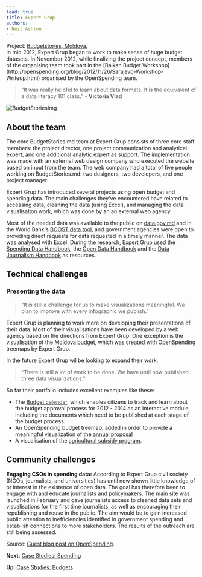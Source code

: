 ```yaml
---
lead: true
title: Expert Grup
authors:
- Neil Ashton
---
```

<div class="well">Project: <a href="http://www.budgetstories.md/">Budgetstories, Moldova.</a></div>
In mid 2012, Expert Grup began to work to make sense of huge budget
datasets. In November 2012, while finalizing the project concept,
members of the organising team took part in the [Balkan Budget
Workshop](http://openspending.org/blog/2012/11/26/Sarajevo-Workshop-Writeup.html) organised by the OpenSpending team.

> “It was really helpful to learn about data formats. It is the equivalent
> of a data literacy 101 class.” - <strong> Victoria Vlad </strong>

![BudgetStoriesImg](http://www.budgetstories.md/wp-content/uploads/cit-ne-costa-parlamentul.jpg)

## About the team

The core BudgetStories.md team at Expert Grup
consists of three core staff members: the project director, one project
communication and analytical expert, and one additional analytic expert
as support. The implementation was made with an external web design
company who executed the website based on input from the team. The web
company had a total of five people working on BudgetStories.md: two
designers, two developers, and one project manager.

Expert Grup has introduced several projects using open budget and
spending data. The main challenges they've encountered have related to
accessing data, cleaning the data (using Excel), and managing the data
visualisation work, which was done by an an external web agency.

Most of the needed data was available to the public on
[data.gov.md](http://data.gov.md/) and in the World Bank's [BOOST data
tool](http://www.mf.gov.md/ro/BOOST/), and government agencies were open
to providing direct requests for data requested in a timely manner. The
data was analysed with Excel. During the research, Expert Grup used the
<a href="http://community.openspending.org/resources/handbook/">Spending Data Handbook</a>, the <a href="http://opendatahandbook.org/">Open Data Handbook</a> and the <a href="http://datajournalismhandbook.org/">Data Journalism
Handbook</a> as resources.

## Technical challenges

### Presenting the data
> “It is still a challenge for us to make visualizations meaningful. We plan to improve with every infographic we
> publish.”

Expert Grup is planning to work more on developing their
presentations of their data. Most of their visualisations have been
developed by a web agency based on the directions from Expert Grup. One
exception is the visualisation of the [Moldova
budget](http://www.budgetstories.md/bugetul-2013/), which was created with
OpenSpending treemaps by Expert Grup.

In the future Expert Grup wil be looking to expand their work.

> “There is still a lot of work to be done. We have until now published three data
> visualizations.”

So far their portfolio includes excellent examples like these:

*  The [Budget
    calendar](http://www.budgetstories.md/anul-bugetar-2013/), which enables
    citizens to track and learn about the budget approval process for
    2012 - 2014 as an interactive module, including the documents which
    need to be published at each stage of the budget process.
*  An OpenSpending budget treemap, added in order to provide a meaningful
    visualization of the [annual
    proposal](http://www.budgetstories.md/afla-cat-ne-a-costat-parlamentul-in-2012/)
*  A visualisation of the [agricultural subsidy
    program](http://www.budgetstories.md/subventiile-pentru-agricultura-in-2012-pentru-ce-cui-si-unde-au-fost-alocate/).

## Community challenges

<strong>Engaging CSOs in spending data:</strong> According to Expert Grup civil society
(NGOs, journalists, and universities) has until now shown little
knowledge of or interest in the existence of open data. The goal has
therefore been to engage with and educate journalists and policymakers.
The main site was launched in February and gave journalists access to cleaned data sets and visualisations for the first time
journalists, as well as
encouraging their republishing and reuse in the public. The aim would be
to gain increased public attention to inefficiencies identified in
government spending and establish connections to more stakeholders. The
results of the outreach are still being assessed.

Source: [Guest blog post on
OpenSpending](http://community.openspending.org/2013/02/budgetstories-md-using-open-budget-data-to-create-meaningful-stories/).

**Next**: [Case Studies: Spending](../../case-studies-spending/)

**Up**: [Case Studies: Budgets](../)
